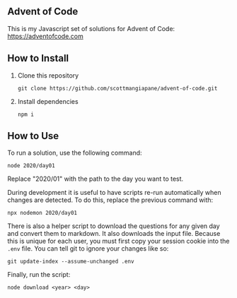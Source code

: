 ## Advent of Code

This is my Javascript set of solutions for Advent of Code:
https://adventofcode.com

## How to Install

1. Clone this repository
   ```
   git clone https://github.com/scottmangiapane/advent-of-code.git
   ```
2. Install dependencies
   ```
   npm i
   ```

## How to Use

To run a solution, use the following command:
```
node 2020/day01
```

Replace "2020/01" with the path to the day you want to test.

During development it is useful to have scripts re-run automatically when changes are detected. To do this, replace the previous command with:
```
npx nodemon 2020/day01
```

There is also a helper script to download the questions for any given day and convert them to markdown. It also downloads the input file. Because this is unique for each user, you must first copy your session cookie into the `.env` file. You can tell git to ignore your changes like so:
```
git update-index --assume-unchanged .env
```

Finally, run the script:
```
node download <year> <day>
```
